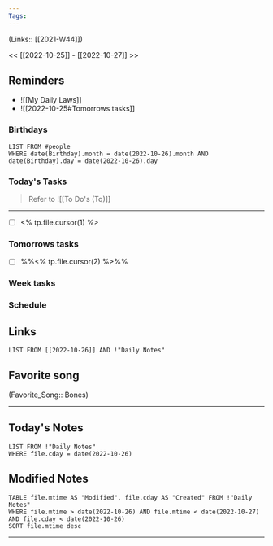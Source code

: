 ```yaml
---
Tags:
---
```

(Links:: [[2021-W44]])

<< [[2022-10-25]] - [[2022-10-27]] >>
## Reminders
- ![[My Daily Laws]]
- ![[2022-10-25#Tomorrows tasks]]
### Birthdays
```dataview
LIST FROM #people 
WHERE date(Birthday).month = date(2022-10-26).month AND date(Birthday).day = date(2022-10-26).day

```
### Today's Tasks
> Refer to ![[To Do's (Tq)]]
---
- [ ] <% tp.file.cursor(1) %>



### Tomorrows tasks
- [ ] %%<% tp.file.cursor(2) %>%%
### Week tasks
### Schedule

## Links
```dataview
LIST FROM [[2022-10-26]] AND !"Daily Notes"
```
## Favorite song
(Favorite_Song:: Bones)
___
## Today's Notes
```dataview
LIST FROM !"Daily Notes"
WHERE file.cday = date(2022-10-26)
```
## Modified Notes
```dataview
TABLE file.mtime AS "Modified", file.cday AS "Created" FROM !"Daily Notes" 
WHERE file.mtime > date(2022-10-26) AND file.mtime < date(2022-10-27) AND file.cday < date(2022-10-26)
SORT file.mtime desc
```
___
